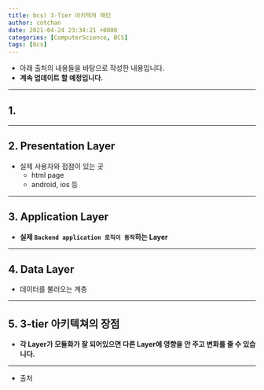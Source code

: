 ```yaml
---
title: bcs) 3-Tier 아키텍쳐 패턴
author: cotchan 
date: 2021-04-24 23:34:21 +0800 
categories: [ComputerScience, BCS]
tags: [bcs]
---
```


+ 아래 출처의 내용들을 바탕으로 작성한 내용입니다.    
+ **계속 업데이트 할 예정입니다.**

---

## 1. 

---

## 2. Presentation Layer

+ 실제 사용자와 접점이 있는 곳
  + html page
  + android, ios 등

---

## 3. Application Layer

+ **실제 `Backend application 로직이 동작`하는 Layer**

---

## 4. Data Layer

+ 데이터를 불러오는 계층

---

## 5. 3-tier 아키텍쳐의 장점
 
+ **각 Layer가 모듈화가 잘 되어있으면 다른 Layer에 영향을 안 주고 변화를 줄 수 있습니다.**


---
+ 출처

